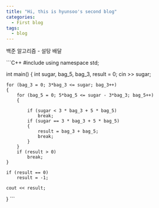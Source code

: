 ```yaml
---
title: "Hi, this is hyunsoo's second blog"
categories:
  - First blog
tags:
  - blog
---
```


백준 알고리즘 - 설탕 배달


​```C++
#include <iostream>
using namespace std;

int main()
{
	int sugar, bag_5, bag_3, result = 0;
	cin >> sugar;

	for (bag_3 = 0; 3*bag_3 <= sugar; bag_3++)
	{
		for (bag_5 = 0; 5*bag_5 <= sugar - 3*bag_3; bag_5++)
		{

			if (sugar < 3 * bag_3 + 5 * bag_5)
				break;
			if (sugar == 3 * bag_3 + 5 * bag_5)
			{
				result = bag_3 + bag_5;
				break;
			}
		}
		if (result > 0)
			break;
	}
		
	if (result == 0)
		result = -1;

	cout << result; 
}
​```